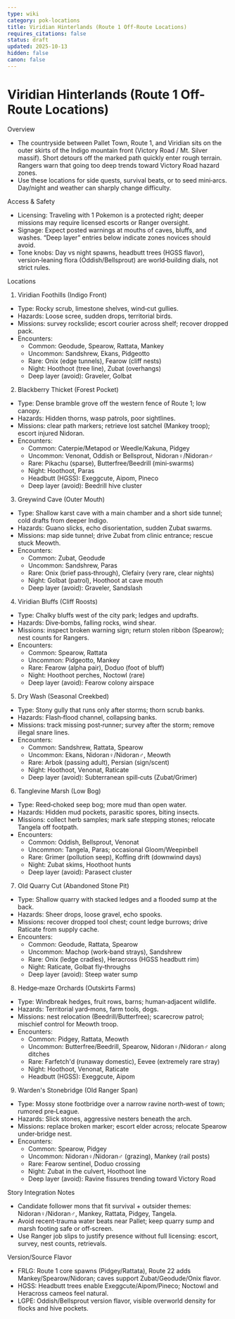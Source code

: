 ```yaml
---
type: wiki
category: pok-locations
title: Viridian Hinterlands (Route 1 Off-Route Locations)
requires_citations: false
status: draft
updated: 2025-10-13
hidden: false
canon: false
---
```


# Viridian Hinterlands (Route 1 Off-Route Locations)

Overview
- The countryside between Pallet Town, Route 1, and Viridian sits on the outer skirts of the Indigo mountain front (Victory Road / Mt. Silver massif). Short detours off the marked path quickly enter rough terrain. Rangers warn that going too deep trends toward Victory Road hazard zones.
- Use these locations for side quests, survival beats, or to seed mini‑arcs. Day/night and weather can sharply change difficulty.

Access & Safety
- Licensing: Traveling with 1 Pokemon is a protected right; deeper missions may require licensed escorts or Ranger oversight.
- Signage: Expect posted warnings at mouths of caves, bluffs, and washes. “Deep layer” entries below indicate zones novices should avoid.
- Tone knobs: Day vs night spawns, headbutt trees (HGSS flavor), version‑leaning flora (Oddish/Bellsprout) are world‑building dials, not strict rules.

Locations

1) Viridian Foothills (Indigo Front)
- Type: Rocky scrub, limestone shelves, wind‑cut gullies.
- Hazards: Loose scree, sudden drops, territorial birds.
- Missions: survey rockslide; escort courier across shelf; recover dropped pack.
- Encounters:
  - Common: Geodude, Spearow, Rattata, Mankey
  - Uncommon: Sandshrew, Ekans, Pidgeotto
  - Rare: Onix (edge tunnels), Fearow (cliff nests)
  - Night: Hoothoot (tree line), Zubat (overhangs)
  - Deep layer (avoid): Graveler, Golbat

2) Blackberry Thicket (Forest Pocket)
- Type: Dense bramble grove off the western fence of Route 1; low canopy.
- Hazards: Hidden thorns, wasp patrols, poor sightlines.
- Missions: clear path markers; retrieve lost satchel (Mankey troop); escort injured Nidoran.
- Encounters:
  - Common: Caterpie/Metapod or Weedle/Kakuna, Pidgey
  - Uncommon: Venonat, Oddish or Bellsprout, Nidoran♀/Nidoran♂
  - Rare: Pikachu (sparse), Butterfree/Beedrill (mini‑swarms)
  - Night: Hoothoot, Paras
  - Headbutt (HGSS): Exeggcute, Aipom, Pineco
  - Deep layer (avoid): Beedrill hive cluster

3) Greywind Cave (Outer Mouth)
- Type: Shallow karst cave with a main chamber and a short side tunnel; cold drafts from deeper Indigo.
- Hazards: Guano slicks, echo disorientation, sudden Zubat swarms.
- Missions: map side tunnel; drive Zubat from clinic entrance; rescue stuck Meowth.
- Encounters:
  - Common: Zubat, Geodude
  - Uncommon: Sandshrew, Paras
  - Rare: Onix (brief pass‑through), Clefairy (very rare, clear nights)
  - Night: Golbat (patrol), Hoothoot at cave mouth
  - Deep layer (avoid): Graveler, Sandslash

4) Viridian Bluffs (Cliff Roosts)
- Type: Chalky bluffs west of the city park; ledges and updrafts.
- Hazards: Dive‑bombs, falling rocks, wind shear.
- Missions: inspect broken warning sign; return stolen ribbon (Spearow); nest counts for Rangers.
- Encounters:
  - Common: Spearow, Rattata
  - Uncommon: Pidgeotto, Mankey
  - Rare: Fearow (alpha pair), Doduo (foot of bluff)
  - Night: Hoothoot perches, Noctowl (rare)
  - Deep layer (avoid): Fearow colony airspace

5) Dry Wash (Seasonal Creekbed)
- Type: Stony gully that runs only after storms; thorn scrub banks.
- Hazards: Flash‑flood channel, collapsing banks.
- Missions: track missing post‑runner; survey after the storm; remove illegal snare lines.
- Encounters:
  - Common: Sandshrew, Rattata, Spearow
  - Uncommon: Ekans, Nidoran♀/Nidoran♂, Meowth
  - Rare: Arbok (passing adult), Persian (sign/scent)
  - Night: Hoothoot, Venonat, Raticate
  - Deep layer (avoid): Subterranean spill‑cuts (Zubat/Grimer)

6) Tanglevine Marsh (Low Bog)
- Type: Reed‑choked seep bog; more mud than open water.
- Hazards: Hidden mud pockets, parasitic spores, biting insects.
- Missions: collect herb samples; mark safe stepping stones; relocate Tangela off footpath.
- Encounters:
  - Common: Oddish, Bellsprout, Venonat
  - Uncommon: Tangela, Paras; occasional Gloom/Weepinbell
  - Rare: Grimer (pollution seep), Koffing drift (downwind days)
  - Night: Zubat skims, Hoothoot hunts
  - Deep layer (avoid): Parasect cluster

7) Old Quarry Cut (Abandoned Stone Pit)
- Type: Shallow quarry with stacked ledges and a flooded sump at the back.
- Hazards: Sheer drops, loose gravel, echo spooks.
- Missions: recover dropped tool chest; count ledge burrows; drive Raticate from supply cache.
- Encounters:
  - Common: Geodude, Rattata, Spearow
  - Uncommon: Machop (work‑band strays), Sandshrew
  - Rare: Onix (ledge cradles), Heracross (HGSS headbutt rim)
  - Night: Raticate, Golbat fly‑throughs
  - Deep layer (avoid): Steep water sump

8) Hedge‑maze Orchards (Outskirts Farms)
- Type: Windbreak hedges, fruit rows, barns; human‑adjacent wildlife.
- Hazards: Territorial yard‑mons, farm tools, dogs.
- Missions: nest relocation (Beedrill/Butterfree); scarecrow patrol; mischief control for Meowth troop.
- Encounters:
  - Common: Pidgey, Rattata, Meowth
  - Uncommon: Butterfree/Beedrill, Spearow, Nidoran♀/Nidoran♂ along ditches
  - Rare: Farfetch'd (runaway domestic), Eevee (extremely rare stray)
  - Night: Hoothoot, Venonat, Raticate
  - Headbutt (HGSS): Exeggcute, Aipom

9) Warden's Stonebridge (Old Ranger Span)
- Type: Mossy stone footbridge over a narrow ravine north‑west of town; rumored pre‑League.
- Hazards: Slick stones, aggressive nesters beneath the arch.
- Missions: replace broken marker; escort elder across; relocate Spearow under‑bridge nest.
- Encounters:
  - Common: Spearow, Pidgey
  - Uncommon: Nidoran♀/Nidoran♂ (grazing), Mankey (rail posts)
  - Rare: Fearow sentinel, Doduo crossing
  - Night: Zubat in the culvert, Hoothoot line
  - Deep layer (avoid): Ravine fissures trending toward Victory Road

Story Integration Notes
- Candidate follower mons that fit survival + outsider themes: Nidoran♀/Nidoran♂, Mankey, Rattata, Pidgey, Tangela.
- Avoid recent‑trauma water beats near Pallet; keep quarry sump and marsh footing safe or off‑screen.
- Use Ranger job slips to justify presence without full licensing: escort, survey, nest counts, retrievals.

Version/Source Flavor
- FRLG: Route 1 core spawns (Pidgey/Rattata), Route 22 adds Mankey/Spearow/Nidoran; caves support Zubat/Geodude/Onix flavor.
- HGSS: Headbutt trees enable Exeggcute/Aipom/Pineco; Noctowl and Heracross cameos feel natural.
- LGPE: Oddish/Bellsprout version flavor, visible overworld density for flocks and hive pockets.

